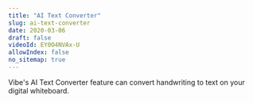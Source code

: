 ```yaml
---
title: "AI Text Converter"
slug: ai-text-converter
date: 2020-03-06
draft: false
videoId: EY0O4NVAx-U
allowIndex: false
no_sitemap: true
---
```






Vibe's AI Text Converter feature can convert handwriting to text on your digital whiteboard. 

